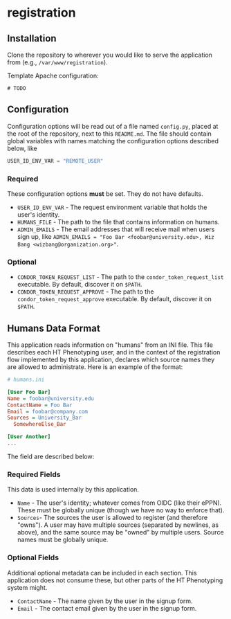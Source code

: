 # registration

## Installation

Clone the repository to wherever you would like to serve the application from
(e.g., `/var/www/registration`).

Template Apache configuration:
```
# TODO
```


## Configuration

Configuration options will be read out of a file named `config.py`, placed at the
root of the repository, next to this `README.md`. The file should contain
global variables with names matching the configuration options described below,
like
```python
USER_ID_ENV_VAR = "REMOTE_USER"
```

### Required

These configuration options **must** be set.
They do not have defaults.

* `USER_ID_ENV_VAR` - The request environment variable that holds the user's identity.
* `HUMANS_FILE` - The path to the file that contains information on humans.
* `ADMIN_EMAILS` - The email addresses that will receive mail when users sign up, like `ADMIN_EMAILS = "Foo Bar <foobar@university.edu>, Wiz Bang <wizbang@organization.org>"`.


### Optional

* `CONDOR_TOKEN_REQUEST_LIST` - The path to the `condor_token_request_list` executable. By default, discover it on `$PATH`.
* `CONDOR_TOKEN_REQUEST_APPROVE` - The path to the `condor_token_request_approve` executable. By default, discover it on `$PATH`.


## Humans Data Format

This application reads information on "humans" from an INI file.
This file describes each HT Phenotyping user, and in the context of the
registration flow implemented by this application, declares which source names
they are allowed to administrate.
Here is an example of the format:

```ini
# humans.ini

[User Foo Bar]
Name = foobar@university.edu
ContactName = Foo Bar
Email = foobar@company.com
Sources = University_Bar
  SomewhereElse_Bar

[User Another]
...
```

The field are described below:

### Required Fields

This data is used internally by this application.

* `Name` - The user's identity; whatever comes from OIDC (like their ePPN).
  These must be globally unique (though we have no way to enforce that).
* `Sources`- The sources the user is allowed to register (and therefore "owns").
  A user may have multiple sources (separated by newlines, as above), and the
  same source may be "owned" by multiple users. Source names must be globally
  unique.

### Optional Fields

Additional optional metadata can be included in each section. This application
does not consume these, but other parts of the HT Phenotyping system might.

* `ContactName` - The name given by the user in the signup form.
* `Email` - The contact email given by the user in the signup form.

